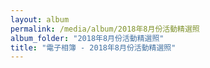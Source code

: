 ```yaml
---
layout: album
permalink: /media/album/2018年8月份活動精選照
album_folder: "2018年8月份活動精選照"
title: "電子相簿 - 2018年8月份活動精選照"
---
```


